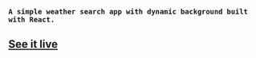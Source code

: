 ### `A simple weather search app with dynamic background built with React.`

## [See it live](https://bet365-clone.vercel.app/)
